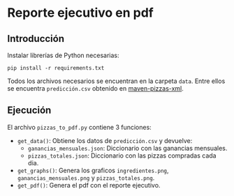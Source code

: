 Reporte ejecutivo en pdf
=================

## Introducción
Instalar librerías de Python necesarias:
```
pip install -r requirements.txt
```
Todos los archivos necesarios se encuentran en la carpeta `data`. Entre ellos se encuentra ```predicción.csv``` obtenido en 
[maven-pizzas-xml](https://github.com/pepert03/maven-pizzas-xml).

## Ejecución
El archivo ```pizzas_to_pdf.py``` contiene 3 funciones:
* ```get_data()```: Obtiene los datos de ```predicción.csv``` y devuelve:
    * ```ganancias_mensuales.json```: Diccionario con las ganancias mensuales.
    * ```pizzas_totales.json```: Diccionario con las pizzas compradas cada dia.
* ```get_graphs()```: Genera los graficos ```ingredientes.png```, ```ganancias_mensuales.png``` y ```pizzas_totales.png```.
* ```get_pdf()```: Genera el pdf con el reporte ejecutivo.
